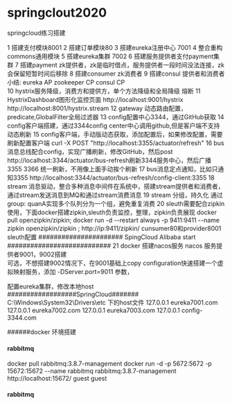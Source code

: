 # springclout2020
springcloud练习搭建

1 搭建支付模块8001
2 搭建订单模块80
3 搭建eureka注册中心 7001
4 整合重构 commons通用模块
5 搭建eureka集群 7002
6 搭建服务提供者支付payment集群
7 搭建payment zk提供者，zk是临时借点，服务提供者一段时间没法连接，zk会保留短暂时间后移除
8 搭建consumer zk消费者
9 搭建consul 提供者和消费者
小结: eureka AP zookeeper CP  consul CP  
10 hystrix服务降级，消费方和提供方，单个方法降级和全局降级 熔断
11 HystrixDashboard图形化监控页面 http://localhost:9001/hystrix  http://localhost:8001/hystrix.stream
12 gateway 动态路由配置，predicate,GlobalFilter全局过滤器
13 config配置中心3344，通过GitHub获取
14 config客户端搭建，通过3344config center中心调用github,但是客户端不支持动态刷新
15 config客户端，手动版动态获取，添加配置后，如果修改配置，需要刷新配置客户端 curl -X POST "http://localhost:3355/actuator/refresh"
16 bus消息总线配合config，实现广播刷新，修改GitHub，然后post http://localhost:3344/actuator/bus-refresh刷新3344服务中心，然后广播3355 3366 统一刷新，不用像上面手动挨个刷新
17 bus消息定点通知，比如只通知3355 http://localhost:3344/actuator/bus-refresh/config-client:3355
18 stream 消息驱动，整合多种消息中间件在系统中，搭建stream提供者和消费者，通过stream发送消息到MQ和通过stream消费消息
19 stream 分组，持久化 通过group: quanA实现多个队列分为一个组，避免重复消费
20 sleuth需要配合zipkin使用，下面docker搭建zipkin,sleuth负责监控，整理，zipkin负责展现
    docker pull openzipkin/zipkin; 
    docker run -d --restart always -p 9411:9411 --name zipkin openzipkin/zipkin ;
    http://ip:9411/zipkin/
    cunsumer80和provider8001 sleuth配置
######################  SpingCloud Alibaba start   ###########################
21 
    docker 搭建nacos服务
    nacos 服务提供者9001，9002搭建  
    可选，不想搭建9002情况下，在9001基础上copy configuration快速搭建一个虚拟映射服务，添加 -DServer.port=9011 参数，  
 





配置eureka集群，修改本地host
##################SpringCloud####### C:\Windows\System32\Drivers\etc 下的host文件
127.0.0.1       eureka7001.com
127.0.0.1       eureka7002.com
127.0.0.1       eureka7003.com
127.0.0.1       config-3344.com


######docker  环境搭建
#### rabbitmq
docker pull  rabbitmq:3.8.7-management
docker run -d -p 5672:5672 -p 15672:15672 --name rabbitmq rabbitmq:3.8.7-management
http://localhost:15672/  guest guest
#### rabbitmq